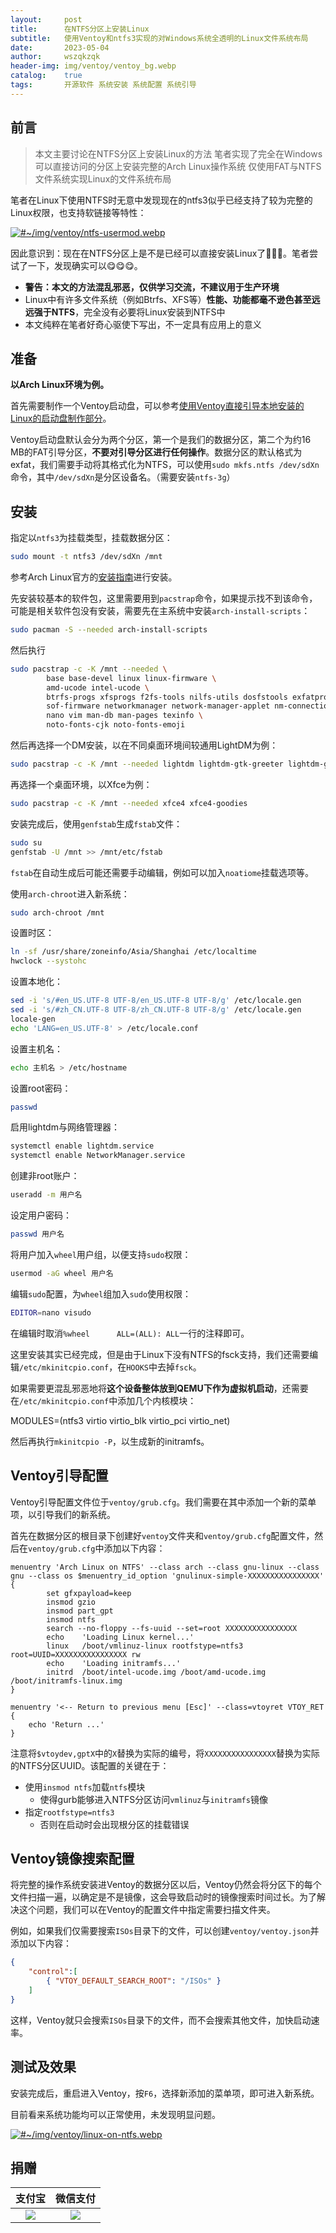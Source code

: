 ```yaml
---
layout:     post
title:      在NTFS分区上安装Linux
subtitle:   使用Ventoy和ntfs3实现的对Windows系统全透明的Linux文件系统布局
date:       2023-05-04
author:     wszqkzqk
header-img: img/ventoy/ventoy_bg.webp
catalog:    true
tags:       开源软件 系统安装 系统配置 系统引导
---
```


## 前言

> 本文主要讨论在NTFS分区上安装Linux的方法
> 笔者实现了完全在Windows可以直接访问的分区上安装完整的Arch Linux操作系统
> 仅使用FAT与NTFS文件系统实现Linux的文件系统布局

笔者在Linux下使用NTFS时无意中发现现在的ntfs3似乎已经支持了较为完整的Linux权限，也支持软链接等特性：

[![#~/img/ventoy/ntfs-usermod.webp](/img/ventoy/ntfs-usermod.webp)](/img/ventoy/ntfs-usermod.webp)

因此意识到：现在在NTFS分区上是不是已经可以直接安装Linux了🤔🤔🤔。笔者尝试了一下，发现确实可以😋😋😋。

* **警告：本文的方法混乱邪恶，仅供学习交流，不建议用于生产环境**
* Linux中有许多文件系统（例如Btrfs、XFS等）**性能、功能都毫不逊色甚至远远强于NTFS**，完全没有必要将Linux安装到NTFS中
* 本文纯粹在笔者好奇心驱使下写出，不一定具有应用上的意义

## 准备

**以Arch Linux环境为例。**

首先需要制作一个Ventoy启动盘，可以参考[使用Ventoy直接引导本地安装的Linux的启动盘制作部分](https://wszqkzqk.github.io/2023/02/12/%E4%BD%BF%E7%94%A8Ventoy%E7%9B%B4%E6%8E%A5%E5%BC%95%E5%AF%BC%E6%9C%AC%E5%9C%B0%E5%AE%89%E8%A3%85%E7%9A%84Linux/#ventoy%E5%90%AF%E5%8A%A8%E7%9B%98%E5%88%B6%E4%BD%9C)。

Ventoy启动盘默认会分为两个分区，第一个是我们的数据分区，第二个为约16 MB的FAT引导分区，**不要对引导分区进行任何操作**。数据分区的默认格式为exfat，我们需要手动将其格式化为NTFS，可以使用`sudo mkfs.ntfs /dev/sdXn`命令，其中`/dev/sdXn`是分区设备名。（需要安装`ntfs-3g`）

## 安装

指定以`ntfs3`为挂载类型，挂载数据分区：

```bash
sudo mount -t ntfs3 /dev/sdXn /mnt
```

参考Arch Linux官方的[安装指南](https://wiki.archlinuxcn.org/wiki/%E5%AE%89%E8%A3%85%E6%8C%87%E5%8D%97)进行安装。

先安装较基本的软件包，这里需要用到`pacstrap`命令，如果提示找不到该命令，可能是相关软件包没有安装，需要先在主系统中安装`arch-install-scripts`：

```bash
sudo pacman -S --needed arch-install-scripts
```

然后执行

```bash
sudo pacstrap -c -K /mnt --needed \
        base base-devel linux linux-firmware \
        amd-ucode intel-ucode \
        btrfs-progs xfsprogs f2fs-tools nilfs-utils dosfstools exfatprogs ntfs-3g lvm2 \
        sof-firmware networkmanager network-manager-applet nm-connection-editor \
        nano vim man-db man-pages texinfo \
        noto-fonts-cjk noto-fonts-emoji
```

然后再选择一个DM安装，以在不同桌面环境间较通用LightDM为例：

```bash
sudo pacstrap -c -K /mnt --needed lightdm lightdm-gtk-greeter lightdm-gtk-greeter-settings
```

再选择一个桌面环境，以Xfce为例：

```bash
sudo pacstrap -c -K /mnt --needed xfce4 xfce4-goodies
```

安装完成后，使用`genfstab`生成`fstab`文件：

```bash
sudo su
genfstab -U /mnt >> /mnt/etc/fstab
```

`fstab`在自动生成后可能还需要手动编辑，例如可以加入`noatiome`挂载选项等。


使用`arch-chroot`进入新系统：

```bash
sudo arch-chroot /mnt
```

设置时区：

```bash
ln -sf /usr/share/zoneinfo/Asia/Shanghai /etc/localtime
hwclock --systohc
```

设置本地化：

```bash
sed -i 's/#en_US.UTF-8 UTF-8/en_US.UTF-8 UTF-8/g' /etc/locale.gen
sed -i 's/#zh_CN.UTF-8 UTF-8/zh_CN.UTF-8 UTF-8/g' /etc/locale.gen
locale-gen
echo 'LANG=en_US.UTF-8' > /etc/locale.conf
```

设置主机名：

```bash
echo 主机名 > /etc/hostname
```

设置root密码：

```bash
passwd
```

启用lightdm与网络管理器：

```bash
systemctl enable lightdm.service
systemctl enable NetworkManager.service
```

创建非root账户：

```bash
useradd -m 用户名
```

设定用户密码：

```bash
passwd 用户名
```

将用户加入`wheel`用户组，以便支持`sudo`权限：

```bash
usermod -aG wheel 用户名
```

编辑`sudo`配置，为`wheel`组加入`sudo`使用权限：

```bash
EDITOR=nano visudo
```

在编辑时取消`%wheel      ALL=(ALL): ALL`一行的注释即可。

这里安装其实已经完成，但是由于Linux下没有NTFS的fsck支持，我们还需要编辑`/etc/mkinitcpio.conf`，在`HOOKS`中去掉`fsck`。

如果需要更混乱邪恶地将**这个设备整体放到QEMU下作为虚拟机启动**，还需要在`/etc/mkinitcpio.conf`中添加几个内核模块：

MODULES=(ntfs3 virtio virtio_blk virtio_pci virtio_net)

然后再执行`mkinitcpio -P`，以生成新的initramfs。

## Ventoy引导配置

Ventoy引导配置文件位于`ventoy/grub.cfg`。我们需要在其中添加一个新的菜单项，以引导我们的新系统。

首先在数据分区的根目录下创建好`ventoy`文件夹和`ventoy/grub.cfg`配置文件，然后在`ventoy/grub.cfg`中添加以下内容：

```
menuentry 'Arch Linux on NTFS' --class arch --class gnu-linux --class gnu --class os $menuentry_id_option 'gnulinux-simple-XXXXXXXXXXXXXXXX' {
        set gfxpayload=keep
        insmod gzio
        insmod part_gpt
        insmod ntfs
        search --no-floppy --fs-uuid --set=root XXXXXXXXXXXXXXXX
        echo    'Loading Linux kernel...'
        linux   /boot/vmlinuz-linux rootfstype=ntfs3 root=UUID=XXXXXXXXXXXXXXXX rw
        echo    'Loading initramfs...'
        initrd  /boot/intel-ucode.img /boot/amd-ucode.img /boot/initramfs-linux.img
} 

menuentry '<-- Return to previous menu [Esc]' --class=vtoyret VTOY_RET {
    echo 'Return ...'
}
```

注意将`$vtoydev,gptX`中的`X`替换为实际的编号，将`XXXXXXXXXXXXXXXX`替换为实际的NTFS分区UUID。该配置的关键在于：

* 使用`insmod ntfs`加载`ntfs`模块
  * 使得gurb能够进入NTFS分区访问`vmlinuz`与`initramfs`镜像
* 指定`rootfstype=ntfs3`
  * 否则在启动时会出现根分区的挂载错误

## Ventoy镜像搜索配置

将完整的操作系统安装进Ventoy的数据分区以后，Ventoy仍然会将分区下的每个文件扫描一遍，以确定是不是镜像，这会导致启动时的镜像搜索时间过长。为了解决这个问题，我们可以在Ventoy的配置文件中指定需要扫描文件夹。

例如，如果我们仅需要搜索`ISOs`目录下的文件，可以创建`ventoy/ventoy.json`并添加以下内容：

```json
{
    "control":[
        { "VTOY_DEFAULT_SEARCH_ROOT": "/ISOs" }
    ]
}
```

这样，Ventoy就只会搜索`ISOs`目录下的文件，而不会搜索其他文件，加快启动速率。

## 测试及效果

安装完成后，重启进入Ventoy，按`F6`，选择新添加的菜单项，即可进入新系统。

目前看来系统功能均可以正常使用，未发现明显问题。

[![#~/img/ventoy/linux-on-ntfs.webp](/img/ventoy/linux-on-ntfs.webp)](/img/ventoy/linux-on-ntfs.webp)

## 捐赠

|  **支付宝**  |  **微信支付**  |
|  :----:  |  :----:  |
|  [![](/img/donate-alipay.webp)](/img/donate-alipay.webp)  |  [![](/img/donate-wechatpay.webp)](/img/donate-wechatpay.webp)  |
